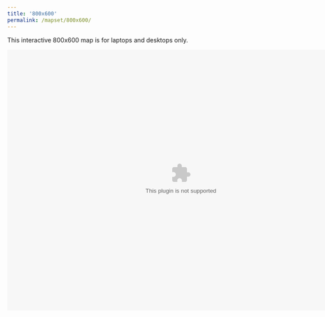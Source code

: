 ```yaml
---
title: '800x600'
permalink: /mapset/800x600/
---
```

This interactive 800x600 map is for laptops and desktops only.

<script src="https://unpkg.com/@ruffle-rs/ruffle"></script>
<embed src="/mapset/shell.swf" width="800" height="600" id="fitvid0">
